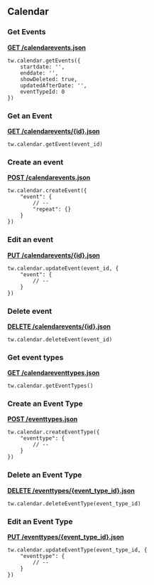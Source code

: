 ## Calendar

### Get Events

[**GET /calendarevents.json**](https://developer.teamwork.com/events#get_events)

```
tw.calendar.getEvents({
	startdate: '',
	enddate: '',
	showDeleted: true,
	updatedAfterDate: '',
	eventTypeId: 0
})
```

### Get an Event

[**GET /calendarevents/{id}.json**](https://developer.teamwork.com/events#get_an_event)

```
tw.calendar.getEvent(event_id)
```

### Create an event

[**POST /calendarevents.json**](https://developer.teamwork.com/events#create_an_event)

```
tw.calendar.createEvent({
	"event": {
		// --
		"repeat": {}
	}
})
```

### Edit an event

[**PUT /calendarevents/{id}.json**](https://developer.teamwork.com/events#edit_an_event)

```
tw.calendar.updateEvent(event_id, {
	"event": {
		// --
	}
})
```

### Delete event

[**DELETE /calendarevents/{id}.json**](https://developer.teamwork.com/events#delete_event)

```
tw.calendar.deleteEvent(event_id)
```

### Get event types

[**GET /calendareventtypes.json**](https://developer.teamwork.com/events#get_event_types)

```
tw.calendar.getEventTypes()
```

### Create an Event Type

[**POST /eventtypes.json**](https://developer.teamwork.com/events#create_an_event_t)

```
tw.calendar.createEventType({
	"eventtype": {
		// --
	}
})
```

### Delete an Event Type

[**DELETE /eventtypes/{event_type_id}.json**](https://developer.teamwork.com/events#delete_an_event_t)

```
tw.calendar.deleteEventType(event_type_id)
```

### Edit an Event Type

[**PUT /eventtypes/{event_type_id}.json**](https://developer.teamwork.com/events#edit_an_event_typ)

```
tw.calendar.updateEventType(event_type_id, {
	"eventtype": {
		// --
	}
})
```